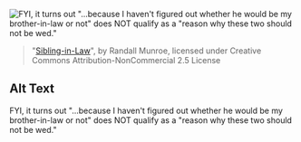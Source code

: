 ![FYI, it turns out "...because I haven't figured out whether he would be my brother-in-law or not" does NOT qualify as a "reason why these two should not be wed."](https://imgs.xkcd.com/comics/sibling_in_law.png)
> "[Sibling-in-Law](https://xkcd.com/2040/)", by Randall Munroe, licensed under Creative Commons Attribution-NonCommercial 2.5 License

## Alt Text
FYI, it turns out "...because I haven't figured out whether he would be my brother-in-law or not" does NOT qualify as a "reason why these two should not be wed."
